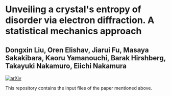 # Unveiling a crystal's entropy of disorder via electron diffraction. A statistical mechanics approach
## Dongxin Liu, Oren Elishav, Jiarui Fu, Masaya Sakakibara, Kaoru Yamanouchi, Barak Hirshberg, Takayuki Nakamuro, Eiichi Nakamura

[![arXiv](http://img.shields.io/badge/arXiv-2402.02568-B31B1B.svg)](https://arxiv.org/abs/2402.04738)

This repository contains the input files of the paper mentioned above.
